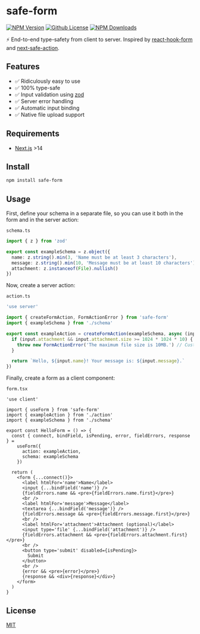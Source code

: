 # safe-form

[![NPM Version][npm-image]][npm-url]
[![Github License][license-image]](LICENSE)
[![NPM Downloads][downloads-image]][npm-url]

⚡️ End-to-end type-safety from client to server. Inspired by [react-hook-form](https://github.com/react-hook-form/react-hook-form) and [next-safe-action](https://github.com/TheEdoRan/next-safe-action).

## Features

- ✅ Ridiculously easy to use
- ✅ 100% type-safe
- ✅ Input validation using [zod](https://github.com/colinhacks/zod)
- ✅ Server error handling
- ✅ Automatic input binding
- ✅ Native file upload support

## Requirements

- [Next.js](https://nextjs.org/) >14

## Install

```bash
npm install safe-form
```

## Usage

First, define your schema in a separate file, so you can use it both in the form and in the server action:

`schema.ts`

```ts
import { z } from 'zod'

export const exampleSchema = z.object({
  name: z.string().min(3, 'Name must be at least 3 characters'),
  message: z.string().min(10, 'Message must be at least 10 characters'),
  attachment: z.instanceof(File).nullish()
})
```

Now, create a server action:

`action.ts`

```ts
'use server'

import { createFormAction, FormActionError } from 'safe-form'
import { exampleSchema } from './schema'

export const exampleAction = createFormAction(exampleSchema, async (input) => {
  if (input.attachment && input.attachment.size >= 1024 * 1024 * 10) {
    throw new FormActionError('The maximum file size is 10MB.') // Custom errors! 💜
  }

  return `Hello, ${input.name}! Your message is: ${input.message}.`
})
```

Finally, create a form as a client component:

`form.tsx`

```tsx
'use client'

import { useForm } from 'safe-form'
import { exampleAction } from './action'
import { exampleSchema } from './schema'

export const HelloForm = () => {
  const { connect, bindField, isPending, error, fieldErrors, response } =
    useForm({
      action: exampleAction,
      schema: exampleSchema
    })

  return (
    <form {...connect()}>
      <label htmlFor='name'>Name</label>
      <input {...bindField('name')} />
      {fieldErrors.name && <pre>{fieldErrors.name.first}</pre>}
      <br />
      <label htmlFor='message'>Message</label>
      <textarea {...bindField('message')} />
      {fieldErrors.message && <pre>{fieldErrors.message.first}</pre>}
      <br />
      <label htmlFor='attachment'>Attachment (optional)</label>
      <input type='file' {...bindField('attachment')} />
      {fieldErrors.attachment && <pre>{fieldErrors.attachment.first}</pre>}
      <br />
      <button type='submit' disabled={isPending}>
        Submit
      </button>
      <br />
      {error && <pre>{error}</pre>}
      {response && <div>{response}</div>}
    </form>
  )
}
```

## License

[MIT](LICENSE)

[npm-image]: https://img.shields.io/npm/v/safe-form.svg
[license-image]: https://img.shields.io/github/license/ivanfilhoz/safe-form.svg
[downloads-image]: https://img.shields.io/npm/dm/safe-form.svg
[npm-url]: https://npmjs.org/package/safe-form